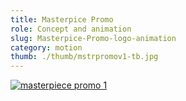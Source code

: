 ```yaml
---
title: Masterpice Promo
role: Concept and animation
slug: Masterpice-Promo-logo-animation
category: motion
thumb: ./thumb/mstrpromov1-tb.jpg
---
```


[![masterpiece promo 1](https://res.cloudinary.com/marcomontalbano/image/upload/v1622321174/video_to_markdown/images/youtube--qK9EQnuWUeI-c05b58ac6eb4c4700831b2b3070cd403.jpg)](https://youtu.be/qK9EQnuWUeI "masterpiece promo 1")
